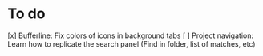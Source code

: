 # To do

[x] Bufferline: Fix colors of icons in background tabs
[ ] Project navigation: Learn how to replicate the search panel (Find in folder, list of matches, etc)
